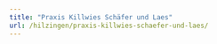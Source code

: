 ```yaml
---
title: "Praxis Killwies Schäfer und Laes"
url: /hilzingen/praxis-killwies-schaefer-und-laes/
---
```

